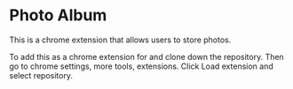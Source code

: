 # Photo Album

This is a chrome extension that allows users to store photos.

To add this as a chrome extension for and clone down the repository. Then go to chrome settings, more tools, extensions. Click Load extension and select repository.